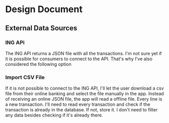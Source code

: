 # Design Document

## External Data Sources

### ING APi

The ING API returns a JSON file with all the transactions. I'm not sure yet if it is possible for consumers to connect to the API. That's why I've also considered the following option

### Import CSV File

If it is not possible to connect to the ING API, I'll let the user download a csv file from their online banking and select the file manually in the app. Instead of receiving an online JSON file, the app will read a offline file.
Every line is a new transaction. I'll need to read every transaction and check if the transaction is already in the database. If not, store it. I don't need to filter any data besides checking if it's already there.
 
